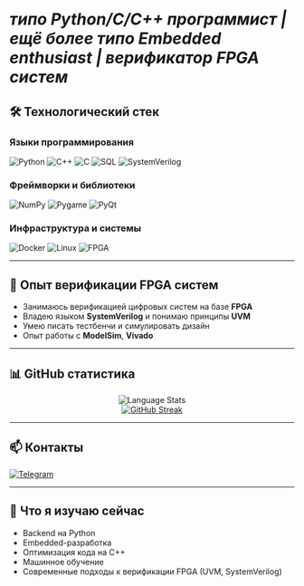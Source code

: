 # *типо Python/C/C++ программист | ещё более типо Embedded enthusiast | верификатор FPGA систем*

## 🛠️ Технологический стек

### Языки программирования
![Python](https://img.shields.io/badge/Python-3776AB?style=for-the-badge&logo=python&logoColor=white)
![C++](https://img.shields.io/badge/C%2B%2B-00599C?style=for-the-badge&logo=c%2B%2B&logoColor=white)
![C](https://img.shields.io/badge/C-00599C?style=for-the-badge&logo=c&logoColor=white)
![SQL](https://img.shields.io/badge/SQL-4479A1?style=for-the-badge&logo=mysql&logoColor=white)
![SystemVerilog](https://img.shields.io/badge/SystemVerilog-DA70D6?style=for-the-badge&logo=verilog&logoColor=white)

### Фреймворки и библиотеки
![NumPy](https://img.shields.io/badge/NumPy-013243?style=for-the-badge&logo=numpy&logoColor=white)
![Pygame](https://img.shields.io/badge/Pygame-00B200?style=for-the-badge&logo=pygame&logoColor=white)
![PyQt](https://img.shields.io/badge/PyQt-41CD52?style=for-the-badge&logo=qt&logoColor=white)

### Инфраструктура и системы
![Docker](https://img.shields.io/badge/Docker-2496ED?style=for-the-badge&logo=docker&logoColor=white)
![Linux](https://img.shields.io/badge/Linux-FCC624?style=for-the-badge&logo=linux&logoColor=black)
![FPGA](https://img.shields.io/badge/FPGA-0093D2?style=for-the-badge&logo=intel&logoColor=white)

---

## 🧠 Опыт верификации FPGA систем

- Занимаюсь верификацией цифровых систем на базе **FPGA**
- Владею языком **SystemVerilog** и понимаю принципы **UVM**
- Умею писать тестбенчи и симулировать дизайн
- Опыт работы с **ModelSim**, **Vivado**

---

## 📊 GitHub статистика

<div align="center">
  
![Language Stats](https://github-profile-summary-cards.vercel.app/api/cards/repos-per-language?username=Nasycha&theme=dark)  
[![GitHub Streak](https://github-readme-streak-stats.herokuapp.com?user=Nasycha&theme=black-ice)](https://git.io/streak-stats)

</div>

---

## 📫 Контакты

[![Telegram](https://img.shields.io/badge/Telegram-Nasycha-26A5E4?style=for-the-badge&logo=telegram&logoColor=white)](https://t.me/Nasycha)

---

## 🌱 Что я изучаю сейчас

- Backend на Python  
- Embedded-разработка  
- Оптимизация кода на C++  
- Машинное обучение  
- Современные подходы к верификации FPGA (UVM, SystemVerilog)

